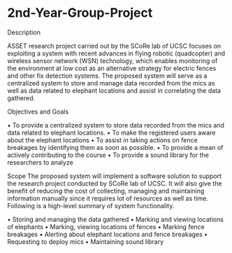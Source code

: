 # 2nd-Year-Group-Project
Description

ASSET research project carried out by the SCoRe lab of UCSC focuses on exploiting a system with recent advances in flying robotic (quadcopter) and wireless sensor network (WSN) technology, which enables monitoring of the environment at low cost as an alternative strategy for electric fences and other fix detection systems. The proposed system will serve as a centralized system to store and manage data recorded from the mics as well as data related to elephant locations and assist in correlating the data gathered.

Objectives and Goals

• To provide a centralized system to store data recorded from the mics and data related to elephant locations.
• To make the registered users aware about the elephant locations
• To assist in taking actions on fence breakages by identifying them as soon as possible.
• To provide a mean of actively contributing to the course
• To provide a sound library for the researchers to analyze

Scope
The proposed system will implement a software solution to support the research project conducted by SCoRe lab of UCSC. It will also give the benefit of reducing the cost of collecting, managing and maintaining information manually since it requires lot of resources as well as time. Following is a high-level summary of system functionality.

• Storing and managing the data gathered
• Marking and viewing locations of elephants
• Marking, viewing locations of fences
• Marking fence breakages
• Alerting about elephant locations and fence breakages
• Requesting to deploy mics
• Maintaining sound library
